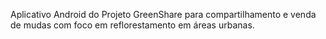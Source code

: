Aplicativo Android do Projeto GreenShare para compartilhamento e venda de mudas com foco em reflorestamento em áreas urbanas.
